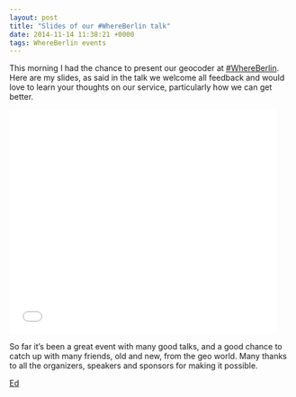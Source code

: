 ```yaml
--- 
layout: post
title: "Slides of our #WhereBerlin talk"
date: 2014-11-14 11:38:21 +0000
tags: WhereBerlin events
---
```

This morning I had the chance to present our geocoder at [#WhereBerlin](http://wherecamp.de/). Here are my slides, as said in the talk we welcome all feedback and would love to learn your thoughts on our service, particularly how we can get better.

<iframe frameborder="0" height="400" marginheight="0" marginwidth="0" scrolling="no" src="//www.slideshare.net/slideshow/embed_code/41551201" width="476"></iframe>

So far it’s been a great event with many good talks, and a good chance to catch up with many friends, old and new, from the geo world. Many thanks to all the organizers, speakers and sponsors for making it possible.

[Ed](https://twitter.com/freyfogle)